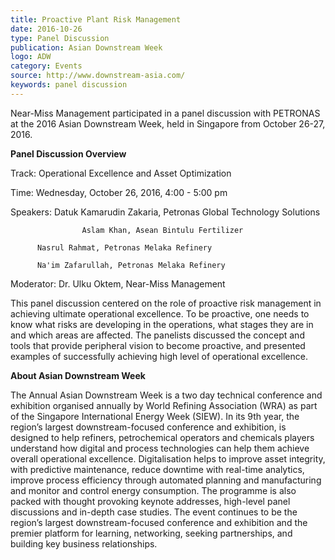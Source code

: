 ```yaml
---
title: Proactive Plant Risk Management
date: 2016-10-26
type: Panel Discussion
publication: Asian Downstream Week
logo: ADW
category: Events
source: http://www.downstream-asia.com/
keywords: panel discussion 
---
```

Near-Miss Management participated in a panel discussion with PETRONAS at the 2016 Asian Downstream Week, held in Singapore from October 26-27, 2016.


**Panel Discussion Overview**

Track: Operational Excellence and Asset Optimization

Time: Wednesday, October 26, 2016, 4:00 - 5:00 pm

Speakers: Datuk Kamarudin Zakaria, Petronas Global Technology Solutions

					Aslam Khan, Asean Bintulu Fertilizer
          
          Nasrul Rahmat, Petronas Melaka Refinery
          
          Na'im Zafarullah, Petronas Melaka Refinery

Moderator: Dr. Ulku Oktem, Near-Miss Management

This panel discussion centered on the role of proactive risk management in achieving ultimate operational excellence. To be proactive, one needs to know what risks are developing in the operations, what stages they are in and which areas are affected. The panelists discussed the concept and tools that provide peripheral vision to become proactive, and presented examples of successfully achieving high level of operational excellence.


**About Asian Downstream Week**

The Annual Asian Downstream Week is a two day technical conference and exhibition organised annually by World Refining Association (WRA) as part of the Singapore International Energy Week (SIEW).  In its 9th year, the region’s largest downstream-focused conference and exhibition, is designed to help refiners, petrochemical operators and chemicals players understand how digital and process technologies can help them achieve overall operational excellence. Digitalisation helps to improve asset integrity, with predictive maintenance, reduce downtime with real-time analytics, improve process efficiency through automated planning and manufacturing and monitor and control energy consumption. The programme is also packed with thought provoking keynote addresses, high-level panel discussions and in-depth case studies. The event continues to be the region’s largest downstream-focused conference and exhibition and the premier platform for learning, networking, seeking partnerships, and building key business relationships.
